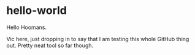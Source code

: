 # hello-world

Hello Hoomans. 

Vic here, just dropping in to say that I am testing this whole GitHub thing out.
Pretty neat tool so far though.
